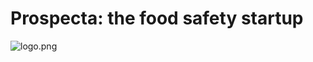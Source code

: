 # Prospecta: the food safety startup

![logo.png](https://github.com/juancolonna/prospecta/blob/main/logo.png)

